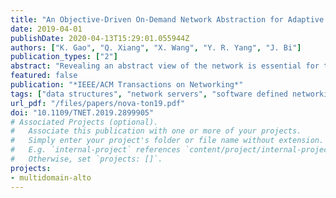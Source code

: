 ```yaml
---
title: "An Objective-Driven On-Demand Network Abstraction for Adaptive Applications"
date: 2019-04-01
publishDate: 2020-04-13T15:29:01.055944Z
authors: ["K. Gao", "Q. Xiang", "X. Wang", "Y. R. Yang", "J. Bi"]
publication_types: ["2"]
abstract: "Revealing an abstract view of the network is essential for the new paradigm of developing network-aware adaptive applications that can fully leverage the available computation and storage resources and achieve better business values. In this paper, we introduce ONV, a novel abstraction of flow-based on-demand network view. The ONV models network views as linear constraints on network-related variables in application-layer objective functions, and provides “equivalent” network views that allow applications to achieve the same optimal objectives as if they have the global information. We prove the lower bound for the number of links contained in an equivalent network view, and propose two algorithms to effectively calculate on-demand equivalent network views. We evaluate the efficacy and the efficiency of our algorithms extensively with real-world topologies. Evaluations demonstrate that the ONV can simplify the network up to 80% while maintaining an equivalent view of the network. Even for a large network with more than 25 000 links and a request containing 3000 flows, the result can be effectively computed in less than 1 min on a commodity server."
featured: false
publication: "*IEEE/ACM Transactions on Networking*"
tags: ["data structures", "network servers", "software defined networking", "telecommunication network topology", "network-aware adaptive applications", "storage resources", "business values", "network-related variables", "application-layer objective functions", "optimal objectives", "on-demand network abstraction", "objective-driven network abstraction", "ONV models network", "real-world topologies", "commodity server", "on-demand equivalent network", "Measurement", "Network topology", "Topology", "Routing", "Quality of service", "Bandwidth", "IEEE transactions", "Software-defined networking", "routing algebra", "quality of service", "resource abstraction"]
url_pdf: "/files/papers/nova-ton19.pdf"
doi: "10.1109/TNET.2019.2899905"
# Associated Projects (optional).
#   Associate this publication with one or more of your projects.
#   Simply enter your project's folder or file name without extension.
#   E.g. `internal-project` references `content/project/internal-project/index.md`.
#   Otherwise, set `projects: []`.
projects:
- multidomain-alto
---
```


